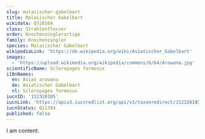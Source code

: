 ```yaml
---
slug: malaiischer-gabelbart
title: Malaiischer Gabelbart
wikidata: Q728584
class: Strahlenflosser
order: Knochenzünglerartige
family: Knochenzüngler
species: Malaiischer Gabelbart
wikipediaLink: 'https://de.wikipedia.org/wiki/Asiatischer_Gabelbart'
images:
  - 'https://upload.wikimedia.org/wikipedia/commons/b/b4/Arowana.jpg'
scientificName: Scleropages formosus
i18nNames:
  en: Asian arowana
  de: Asiatischer Gabelbart
  nl: Scleropages formosus
iucnID: '152320185'
iucnLink: 'https://apiv3.iucnredlist.org/api/v3/taxonredirect/152320185'
iucnStatus: Q11394
published: false
---
```


I am content.
